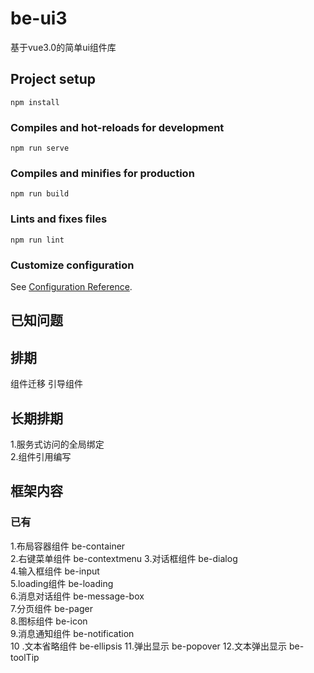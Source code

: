 # be-ui3
基于vue3.0的简单ui组件库
## Project setup
```
npm install
```

### Compiles and hot-reloads for development
```
npm run serve
```

### Compiles and minifies for production
```
npm run build
```

### Lints and fixes files
```
npm run lint
```

### Customize configuration
See [Configuration Reference](https://cli.vuejs.org/config/).

## 已知问题

## 排期
组件迁移
引导组件
## 长期排期
1.服务式访问的全局绑定  
2.组件引用编写
## 框架内容
### 已有
1.布局容器组件 be-container  
2.右键菜单组件 be-contextmenu
3.对话框组件   be-dialog  
4.输入框组件   be-input  
5.loading组件 be-loading  
6.消息对话组件 be-message-box  
7.分页组件 be-pager  
8.图标组件 be-icon  
9.消息通知组件 be-notification  
10 .文本省略组件 be-ellipsis
11.弹出显示 be-popover
12.文本弹出显示 be-toolTip











